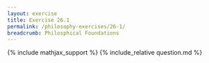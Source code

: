 ```yaml
---
layout: exercise
title: Exercise 26.1
permalink: /philosophy-exercises/26-1/
breadcrumb: Philosphical Foundations
---
```


{% include mathjax_support %}
{% include_relative question.md %}
